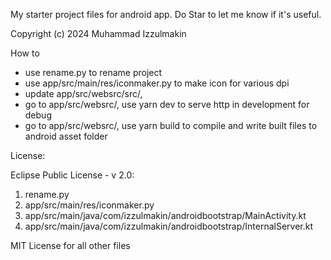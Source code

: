 My starter project files for android app. Do Star to let me know if it's useful.

Copyright (c) 2024 Muhammad Izzulmakin

How to
* use rename.py to rename project
* use app/src/main/res/iconmaker.py to make icon for various dpi
* update app/src/websrc/src/,
* go to app/src/websrc/, use yarn dev to serve http in development for debug
* go to app/src/websrc/, use yarn build to compile and write built files to android asset folder

License:

Eclipse Public License - v 2.0:

1. rename.py
2. app/src/main/res/iconmaker.py
3. app/src/main/java/com/izzulmakin/androidbootstrap/MainActivity.kt
4. app/src/main/java/com/izzulmakin/androidbootstrap/InternalServer.kt


MIT License for all other files
